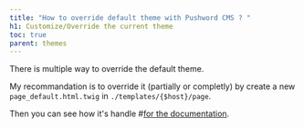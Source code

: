 ```yaml
---
title: "How to override default theme with Pushword CMS ? "
h1: Customize/Override the current theme
toc: true
parent: themes
---
```


There is multiple way to override the default theme.

My recommandation is to override it (partially or completly) by create a new `page_default.html.twig` in `./templates/{$host}/page`.

Then you can see how it's handle #[for the documentation](https://github.com/Pushword/Pushword/tree/main/packages/skeleton/templates/pushword.piedweb.com/page).
